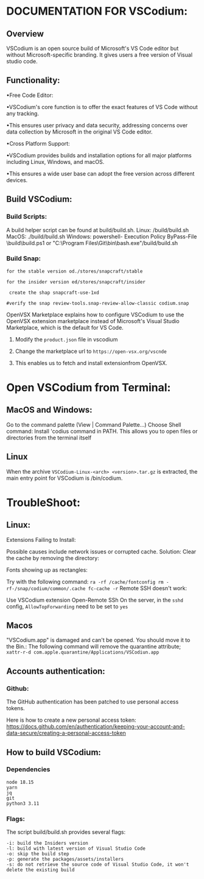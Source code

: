 # DOCUMENTATION FOR VSCodium:

## Overview

VSCodium is an open source build of Microsoft's VS Code editor but without Microsoft-specific branding. It gives users a free version of Visual studio code.

## Functionality:

•Free Code Editor:

•VSCodium's core function is to offer the exact features of VS Code without any tracking.

•This ensures user privacy and data security, addressing concerns over data collection by Microsoft in the original VS Code editor.

•Cross Platform Support:

•VSCodium provides builds and installation options for all major platforms including Linux, Windows, and macOS.

•This ensures a wide user base can adopt the free version across different devices.

## Build VSCodium:

### Build Scripts:

A build helper script can be found at build/build.sh. Linux: /build/build.sh MacOS: ./build/build.sh Windows: powershell- Execution Policy ByPass-File \build\build.ps1 or "C:\Program Files\Git\bin\bash.exe"/build/build.sh

### Build Snap:

`for the stable version od./stores/snapcraft/stable`

`for the insider version ed/stores/snapcraft/insider`

` create the shap snapcraft-use-1xd`

`#verify the snap review-tools.snap-review-allow-classic codium.snap`

OpenVSX Marketplace explains how to configure VSCodium to use the OpenVSX extension marketplace instead of Microsoft's Visual Studio Marketplace, which is the default for VS Code.

1. Modify the `product.json` file in vscodium

2. Change the marketplace url to `https://open-vsx.org/vscnde`

3. This enables us to fetch and install extensionfrom OpenVSX.



# Open VSCodium from Terminal:

## MacOS and Windows:

Go to the command palette (View | Command Palette...) Choose Shell command: Install 'codius command in PATH. This allows you to open files or directories from the terminal itself

## Linux

When the archive `VSCodium-Linux-<arch> <version>.tar.gz` is extracted, the main entry point for VSCodium is /bin/codium.

# TroubleShoot:

## Linux:

Extensions Failing to Install:

Possible causes include network issues or corrupted cache. Solution: Clear the cache by removing the directory:

Fonts showing up as rectangles:

Try with the following command: `ra -rf /cache/fontconfig rm -rf-/snap/codium/common/.cache fc-cache -r` Remote SSH doesn't work:

Use VSCodium extension Open-Remote SSh On the server, in the `sshd` config, `AllowTopForwarding` need to be set to `yes`

## Macos

"VSCodium.app" is damaged and can't be opened. You should move it to the Bin.: The following command will remove the quarantine attribute; `xattr-r-d com.apple.quarantine/Applications/VSCodiun.app`


## Accounts authentication:

### Github:
The GitHub authentication has been patched to use personal access tokens.

Here is how to create a new personal access token: https://docs.github.com/en/authentication/keeping-your-account-and-data-secure/creating-a-personal-access-token

## How to build VSCodium:

### Dependencies

    node 18.15
    yarn
    jq
    git
    python3 3.11

### Flags:

The script build/build.sh provides several flags:

    -i: build the Insiders version
    -l: build with latest version of Visual Studio Code
    -o: skip the build step
    -p: generate the packages/assets/installers
    -s: do not retrieve the source code of Visual Studio Code, it won't delete the existing build

